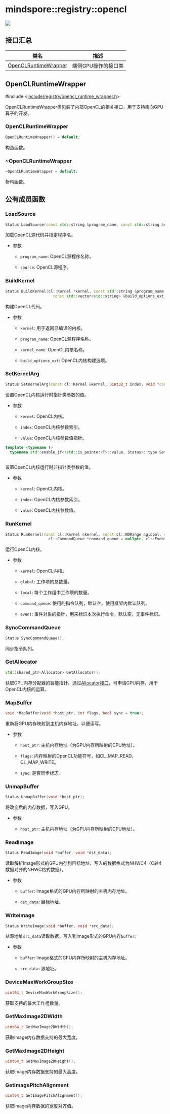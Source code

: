 # mindspore::registry::opencl

<a href="https://gitee.com/mindspore/docs/blob/r2.0/docs/lite/api/source_zh_cn/api_cpp/mindspore_registry_opencl.md" target="_blank"><img src="https://mindspore-website.obs.cn-north-4.myhuaweicloud.com/website-images/r2.0/resource/_static/logo_source.png"></a>

## 接口汇总

| 类名 | 描述 |
| --- | --- |
| [OpenCLRuntimeWrapper](#openclruntimewrapper) | 端侧GPU操作的接口类|

## OpenCLRuntimeWrapper

\#include <[include/registry/opencl_runtime_wrapper.h](https://gitee.com/mindspore/mindspore/blob/r2.0/mindspore/lite/include/registry/opencl_runtime_wrapper.h)>

OpenCLRuntimeWrapper类包装了内部OpenCL的相关接口，用于支持南向GPU算子的开发。

### OpenCLRuntimeWrapper

```c++
OpenCLRuntimeWrapper() = default;
```

构造函数。

### ~OpenCLRuntimeWrapper

```c++
~OpenCLRuntimeWrapper = default;
```

析构函数。

## 公有成员函数

### LoadSource

```c++
Status LoadSource(const std::string &program_name, const std::string &source);
```

加载OpenCL源代码并指定程序名。

- 参数

    - `program_name`: OpenCL源程序名称。

    - `source`: OpenCL源程序。

### BuildKernel

```c++
Status BuildKernel(cl::Kernel *kernel, const std::string &program_name, const std::string &kernel_name,
                     const std::vector<std::string> &build_options_ext = {});
```

构建OpenCL代码。

- 参数

    - `kernel`: 用于返回已编译的内核。

    - `program_name`: OpenCL源程序名称。

    - `kernel_name`: OpenCL内核名称。

    - `build_options_ext`: OpenCL内核构建选项。

### SetKernelArg

```c++
Status SetKernelArg(const cl::Kernel &kernel, uint32_t index, void *const value);
```

设置OpenCL内核运行时指针类参数的值。

- 参数

    - `kernel`: OpenCL内核。

    - `index`: OpenCL内核参数索引。

    - `value`: OpenCL内核参数值指针。

```c++
template <typename T>
  typename std::enable_if<!std::is_pointer<T>::value, Status>::type SetKernelArg(const cl::Kernel &kernel,
                                                                                 uint32_t index, const T value);
```

设置OpenCL内核运行时非指针类参数的值。

- 参数

    - `kernel`: OpenCL内核。

    - `index`: OpenCL内核参数索引。

    - `value`: OpenCL内核参数值。

### RunKernel

```c++
Status RunKernel(const cl::Kernel &kernel, const cl::NDRange &global, const cl::NDRange &local,
                   cl::CommandQueue *command_queue = nullptr, cl::Event *event = nullptr);
```

运行OpenCL内核。

- 参数

    - `kernel`: OpenCL内核。

    - `global`: 工作项的总数量。

    - `local`: 每个工作组中工作项的数量。

    - `command_queue`: 使用的指令队列，默认空，使用框架内默认队列。

    - `event`: 事件对象的指针，用来标识本次执行命令，默认空，无事件标识。

### SyncCommandQueue

```c++
Status SyncCommandQueue();
```

同步指令队列。

### GetAllocator

```c++
std::shared_ptr<Allocator> GetAllocator();
```

获取GPU内存分配器的智能指针。通过[Allocator接口](https://www.mindspore.cn/lite/api/zh-CN/r2.0/api_cpp/mindspore.html)，可申请GPU内存，用于OpenCL内核的运算。

### MapBuffer

```c++
void *MapBuffer(void *host_ptr, int flags, bool sync = true);
```

重新将GPU内存映射到主机内存地址，以便读写。

- 参数

    - `host_ptr`: 主机内存地址（为GPU内存所映射的CPU地址）。

    - `flags`: 内存映射的OpenCL功能符号，如CL_MAP_READ，CL_MAP_WRITE。

    - `sync`: 是否同步标志。

### UnmapBuffer

```c++
Status UnmapBuffer(void *host_ptr);
```

将改变后的内存数据，写入GPU。

- 参数

    - `host_ptr`: 主机内存地址（为GPU内存所映射的CPU地址）。

### ReadImage

```c++
Status ReadImage(void *buffer, void *dst_data);
```

读取解析Image形式的GPU内存到目标地址，写入的数据格式为NHWC4（C轴4数据对齐的NHWC格式数据）。

- 参数

    - `buffer`: Image格式的GPU内存所映射的主机内存地址。

    - `dst_data`: 目标地址。

### WriteImage

```c++
Status WriteImage(void *buffer, void *src_data);
```

从源地址`src_data`读取数据，写入到Image形式的GPU内存`buffer`。

- 参数

    - `buffer`: Image格式的GPU内存所映射的主机内存地址。

    - `src_data`: 源地址。

### DeviceMaxWorkGroupSize

```c++
uint64_t DeviceMaxWorkGroupSize();
```

获取支持的最大工作组数量。

### GetMaxImage2DWidth

```c++
uint64_t GetMaxImage2DWidth();
```

获取Image内存数据支持的最大宽度。

### GetMaxImage2DHeight

```c++
uint64_t GetMaxImage2DHeight();
```

获取Image内存数据支持的最大高度。

### GetImagePitchAlignment

```c++
uint64_t GetImagePitchAlignment();
```

获取Image内存数据的宽度对齐值。
